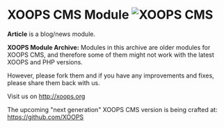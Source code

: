 # XOOPS CMS Module   ![XOOPS CMS](https://avatars2.githubusercontent.com/u/12771439?v=3&s=200)

**Article** is a blog/news module. 

**XOOPS Module Archive:** Modules in this archive are older modules for XOOPS CMS, and therefore some of them might not work with the latest XOOPS and PHP versions. 

However, please fork them and if you have any improvements and fixes, please share them back with us. 

Visit us on http://xoops.org

The upcoming "next generation" XOOPS CMS version is being crafted at: https://github.com/XOOPS
